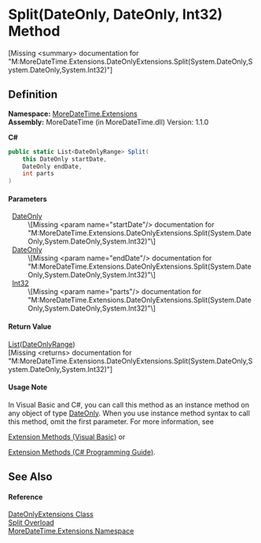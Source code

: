 # Split(DateOnly, DateOnly, Int32) Method


\[Missing &lt;summary&gt; documentation for "M:MoreDateTime.Extensions.DateOnlyExtensions.Split(System.DateOnly,System.DateOnly,System.Int32)"\]



## Definition
**Namespace:** <a href="N_MoreDateTime_Extensions.md">MoreDateTime.Extensions</a>  
**Assembly:** MoreDateTime (in MoreDateTime.dll) Version: 1.1.0

**C#**
``` C#
public static List<DateOnlyRange> Split(
	this DateOnly startDate,
	DateOnly endDate,
	int parts
)
```



#### Parameters
<dl><dt>  <a href="https://learn.microsoft.com/dotnet/api/system.dateonly" target="_blank" rel="noopener noreferrer">DateOnly</a></dt><dd>\[Missing &lt;param name="startDate"/&gt; documentation for "M:MoreDateTime.Extensions.DateOnlyExtensions.Split(System.DateOnly,System.DateOnly,System.Int32)"\]</dd><dt>  <a href="https://learn.microsoft.com/dotnet/api/system.dateonly" target="_blank" rel="noopener noreferrer">DateOnly</a></dt><dd>\[Missing &lt;param name="endDate"/&gt; documentation for "M:MoreDateTime.Extensions.DateOnlyExtensions.Split(System.DateOnly,System.DateOnly,System.Int32)"\]</dd><dt>  <a href="https://learn.microsoft.com/dotnet/api/system.int32" target="_blank" rel="noopener noreferrer">Int32</a></dt><dd>\[Missing &lt;param name="parts"/&gt; documentation for "M:MoreDateTime.Extensions.DateOnlyExtensions.Split(System.DateOnly,System.DateOnly,System.Int32)"\]</dd></dl>

#### Return Value
<a href="https://learn.microsoft.com/dotnet/api/system.collections.generic.list-1" target="_blank" rel="noopener noreferrer">List</a>(<a href="T_MoreDateTime_DateOnlyRange.md">DateOnlyRange</a>)  
\[Missing &lt;returns&gt; documentation for "M:MoreDateTime.Extensions.DateOnlyExtensions.Split(System.DateOnly,System.DateOnly,System.Int32)"\]

#### Usage Note
In Visual Basic and C#, you can call this method as an instance method on any object of type <a href="https://learn.microsoft.com/dotnet/api/system.dateonly" target="_blank" rel="noopener noreferrer">DateOnly</a>. When you use instance method syntax to call this method, omit the first parameter. For more information, see <a href="https://docs.microsoft.com/dotnet/visual-basic/programming-guide/language-features/procedures/extension-methods" target="_blank" rel="noopener noreferrer">

Extension Methods (Visual Basic)</a> or <a href="https://docs.microsoft.com/dotnet/csharp/programming-guide/classes-and-structs/extension-methods" target="_blank" rel="noopener noreferrer">

Extension Methods (C# Programming Guide)</a>.

## See Also


#### Reference
<a href="T_MoreDateTime_Extensions_DateOnlyExtensions.md">DateOnlyExtensions Class</a>  
<a href="Overload_MoreDateTime_Extensions_DateOnlyExtensions_Split.md">Split Overload</a>  
<a href="N_MoreDateTime_Extensions.md">MoreDateTime.Extensions Namespace</a>  
